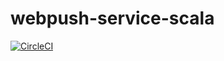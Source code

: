 # webpush-service-scala

[![CircleCI](https://circleci.com/gh/nokamoto/webpush-service-scala.svg?style=svg)](https://circleci.com/gh/nokamoto/webpush-service-scala)
